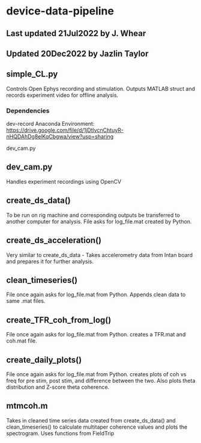 # device-data-pipeline
## Last updated 21Jul2022 by J. Whear
## Updated 20Dec2022 by Jazlin Taylor

## simple_CL.py
Controls Open Ephys recording and stimulation. Outputs MATLAB struct and records experiment video for offline analysis.

### Dependencies
dev-record Anaconda Environment: https://drive.google.com/file/d/1jDtlvcnChtuyR-nHQDAhDg8elKqCbgwa/view?usp=sharing

dev_cam.py

## dev_cam.py
Handles experiment recordings using OpenCV

## create_ds_data()
To be run on rig machine and corresponding outputs be transferred to another computer for analysis. File asks for log_file.mat created by Python. 

## create_ds_acceleration()
Very similar to create_ds_data - Takes accelerometry data from Intan board and prepares it for further analysis.

## clean_timeseries()
File once again asks for log_file.mat from Python. Appends clean data to same .mat files.

## create_TFR_coh_from_log()
File once again asks for log_file.mat from Python. creates a TFR.mat and coh.mat file.

## create_daily_plots()
File once again asks for log_file.mat from Python. creates plots of coh vs freq for pre stim, post stim, and difference between the two. Also plots theta distribution and Z-score theta coherence.

## mtmcoh.m
Takes in cleaned time series data created from create_ds_data() and clean_timeseries() to calculate multitaper coherence values and plots the spectrogram. Uses functions from FieldTrip
